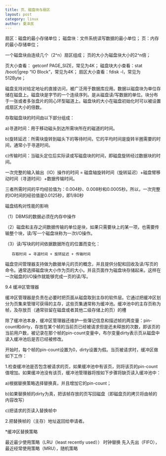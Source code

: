 ```yaml
---
title: 页、磁盘块与扇区
layout: post
category: linux
author: 夏泽民
---
```

扇区：磁盘的最小存储单位；
磁盘块：文件系统读写数据的最小单位；
页：内存的最小存储单位；

一个磁盘块由连续几个（2^n）扇区组成；
页的大小为磁盘块大小的2^n倍；

页大小查看： getconf PAGE_SIZE，常见为4K；
磁盘块大小查看：stat /boot/|grep “IO Block”，常见为4K；
扇区大小查看：fdisk -l，常见为512Byte；
<!-- more -->
磁盘支持对给定地址的直接访问，被广泛用于数据库应用。数据以磁盘块为单位存储在磁盘上。磁盘块是字节的一个连续序列。是从磁盘读/写数据的单位。块分布于一张或者多张盘片的同心环型磁道上。磁盘块的大小在磁盘初始化时可以被设置成扇区大小的倍数。

存取磁盘块的时间由以下部分组成：

a)寻道时间：用于移动磁头到达所需块所在的磁道的时间。

b)旋转延迟：所需块旋转到磁头下的等待时间，它的平均时间是旋转半圈需要的时间，通常小于寻道时间。

c)传输时间：当磁头定位后实际读或写磁盘块的时间，即磁盘旋转经过数据块的时间。

一次完整的输入输出（IO）操作的时间 = 磁盘轴旋转时间（旋转延迟）+磁盘臂移动时间（寻道时间）+数据传输时间。

三者所需时间的平均经验值为：0.004秒、0.008秒和0.0005秒。所以，一次完整的IO时间的经验值是0.0125秒，即1/80秒

磁盘结构对性能的影响

（1）DBMS的数据必须在内存中操作

（2）磁盘和主存之间数据传输的单位是块，如果只需要块上的某一项，也需要传输整个块，读/写一个磁盘块称为一次I/O操作。

（3）读/写块的时间依据数据所在的位置而变化：

       存取时间 = 寻道时间 + 旋转延迟 + 传输时间
       
       
磁盘空间管理器支持做为数据单元的页的概念，并且提供分配和回收及读/写页的命令。通常选择磁盘块大小作为页的大小。并且页面作为磁盘块存储起来。这样在一次磁盘的I/O操作就能够完成一页的读/写。

9.4 缓冲区管理器

缓冲区管理器是负责在必要时把页面从磁盘取到主存的软件层。它通过把缓冲区划分为页集来管理可获得的主存，这些页集通常称为缓冲池。缓冲池中的主存页称为帧，及存放页（通常驻留在磁盘或者其他二级存储上的页）的槽

 

除了缓冲池本身，缓冲区管理器还维护一些簿记信息和描述帧的两变量：pin-count和dirty，存放在某个帧的当前页已经被请求但是还未释放的次数，即该页的当前用户数，被记录在那个帧的pin-count变量中，布尔变量dirty表示页从磁盘中读入缓冲池后是否已经被修改。

开始时，每个帧的pin-count设置为0，dirty设置为假。当页被请求时，缓冲区做如下工作：

1.检查缓冲池是否包含被请求的页，如果缓冲池中有该页，则将该页的pin-count值增加。如果缓冲池没有该页，缓冲池管理器将按如下步骤将缺页读入缓冲池中：

   a)根据替换策略选择替换真，并且增加它的pin-count；

   b)如果替换帧的dirty为真，把该帧存放的页写回磁盘（即磁盘页的拷贝将由帧的内容改写）

   c)把请求的页读入替换帧中

2.把替换帧的（主存）地址返回给申请者。

*缓冲区替换策略

最近最少使用策略（LRU（least recently used）） 时钟替换   先入先出（FIFO），最近经常使用策略（MRU），随机策略
